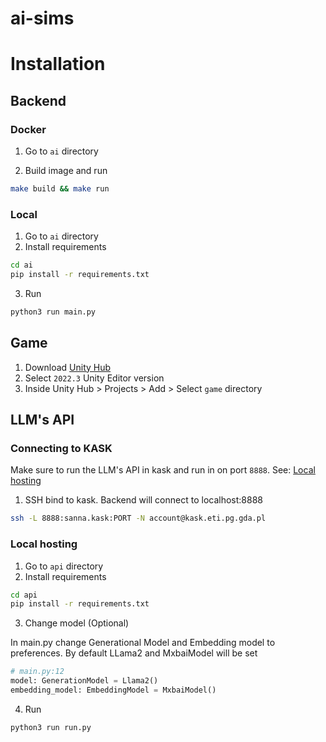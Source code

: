 # ai-sims

# Installation

## Backend

### Docker

1. Go to `ai` directory

2. Build image and run

```sh
make build && make run
```

### Local

1. Go to `ai` directory
2. Install requirements

```sh
cd ai
pip install -r requirements.txt
```

3. Run

```sh
python3 run main.py
```

## Game

1. Download [Unity Hub](https://learn.unity.com/tutorial/install-the-unity-hub-and-editor#)
2. Select `2022.3` Unity Editor version
3. Inside Unity Hub > Projects > Add > Select `game` directory

## LLM's API

### Connecting to KASK

Make sure to run the LLM's API in kask and run in on port `8888`. See: [Local hosting]([#local-hosting])

1. SSH bind to kask. Backend will connect to localhost:8888

```sh
ssh -L 8888:sanna.kask:PORT -N account@kask.eti.pg.gda.pl
```



### Local hosting

1. Go to `api` directory
2. Install requirements

```sh
cd api
pip install -r requirements.txt
```

3. Change model (Optional)

In main.py change Generational Model and Embedding model to preferences. By default LLama2 and MxbaiModel will be set

```py
# main.py:12
model: GenerationModel = Llama2()
embedding_model: EmbeddingModel = MxbaiModel()
```

4. Run

```sh
python3 run run.py
```
